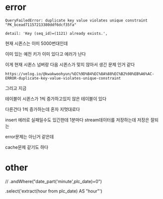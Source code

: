 # error

```
QueryFailedError: duplicate key value violates unique constraint "PK_bcead71157213380ddf6dcf35fa"
```

```
detail: 'Key (seq_id)=(1121) already exists.',
```

현재 시퀸스는 이미 5000번대인데 

이미 있는 예전 키가 이미 있다고 에러가 난다 

이게 현재 시퀸스 넘버랑 다음 시퀸스가 맞지 않아서 생긴 문제 인거 같다

```
https://velog.io/@kwakwoohyun/%EC%9D%B4%EC%8A%88%EC%B2%98%EB%A6%AC-ERROR-duplicate-key-value-violates-unique-constraint
```

그리고 지금

테이블이 시퀸스가 1씩 증가하고있지 않은 테이블이 있다

다른건다 1씩 증가하는데 혼자 지멋대로다 

insert 에러로 실패일수도 있긴한데 1분마다 stream데이터를 저장하는데 저장은 잘되는 

error문제는 아닌거 같은데 

cache문제 같기도 하다 

# other

// .andWhere("date_part('minute',plc_date)=0")

.select('extract(hour from plc_date) AS "hour"')
